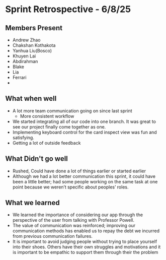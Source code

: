 # Sprint Retrospective \- 6/8/25

## Members Present

- Andrew Zhao  
- Chakshan Kothakota  
- Yanhua Liu(Bosco)  
- Khuyen Lai  
- Abdirahman  
- Blake   
- Lia  
- Ferrari  
- 

## What when well

- A lot more team communication going on since last sprint  
  - More consistent workflow  
- We started integrating all of our code into one branch. It was great to see our project finally come together as one.  
- Implementing keyboard control for the card inspect view was fun and satisfying.  
- Getting a lot of outside feedback

## What Didn't go well

- Rushed, Could have done a lot of things earlier or started earlier  
- Although we had a lot better communication this sprint, it could have been a little better; had some people working on the same task at one point because we weren’t specific about peoples’ roles.

## What we learned 

- We learned the importance of considering our app through the perspective of the user from talking with Professor Powell.   
- The value of communication was reinforced; improving our communication methods has enabled us to repay the debt we incurred from previous communication failures.  
- It is important to avoid judging people without trying to place yourself into their shoes. Others have their own struggles and motivations and it is important to be empathic to support them through their the problem

